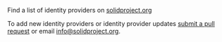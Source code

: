 Find a list of identity providers on [solidproject.org](https://solidproject.org/use-solid)

To add new identity providers or identity provider updates [submit a pull request](https://github.com/solid/solid.github.io/blob/master/pages/use-solid.md) or email info@solidproject.org.
